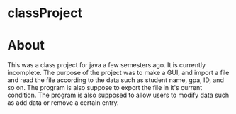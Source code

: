# classProject

<h1>About</h1>

<p>This was a class project for java a few semesters ago. It is currently incomplete. The purpose of the project was to make a GUI, and import a file and read the file according to the data such as student name, gpa, ID, and so on. The program is also suppose to export the file in it's current condition. The program is also supposed to allow users to modify data such as add data or remove a certain entry.</p>
